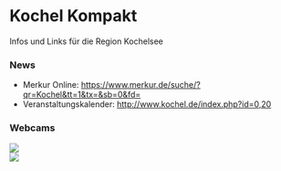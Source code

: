 # Kochel Kompakt #
Infos und Links für die Region Kochelsee

### News ###
* Merkur Online: https://www.merkur.de/suche/?qr=Kochel&tt=1&tx=&sb=0&fd=
* Veranstaltungskalender: http://www.kochel.de/index.php?id=0,20
### Webcams ###
<a href='https://www.foto-webcam.eu/webcam/kochelsee/' target="_blank">
	<img src='https://www.foto-webcam.eu/webcam/kochelsee/current/400.jpg'> 
</a>
</br>
<a href='https://www.foto-webcam.eu/webcam/herzogstand/' target="_blank">
	 <img src='https://www.foto-webcam.eu/webcam/herzogstand/current/400.jpg'> 
</a>
